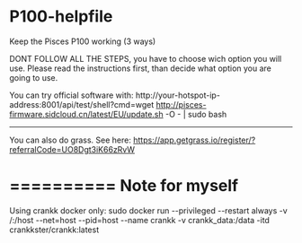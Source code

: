 # P100-helpfile
Keep the Pisces P100 working (3 ways)

DONT FOLLOW ALL THE STEPS, you have to choose wich option you will use.
Please read the instructions first, than decide what option you are going to use.


You can try official software with:
http://your-hotspot-ip-address:8001/api/test/shell?cmd=wget http://pisces-firmware.sidcloud.cn/latest/EU/update.sh -O - | sudo bash

-------

You can also do grass. See here: https://app.getgrass.io/register/?referralCode=UO8Dgt3iK66zRvW


==========
Note for myself
============


Using crankk docker only:
sudo docker run --privileged --restart always -v /:/host --net=host --pid=host --name crankk -v crankk_data:/data -itd crankkster/crankk:latest
